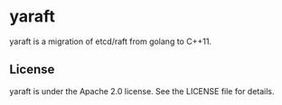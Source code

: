 # yaraft

yaraft is a migration of etcd/raft from golang to C++11.

## License

yaraft is under the Apache 2.0 license. See the LICENSE file for details.
